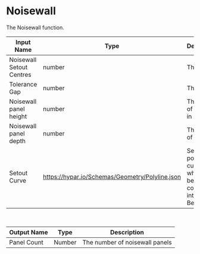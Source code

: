 

# Noisewall

The Noisewall function.

|Input Name|Type|Description|
|---|---|---|
|Noisewall Setout Centres|number|The Length.|
|Tolerance Gap|number|The Width.|
|Noisewall panel height|number|The height of the panel in m|
|Noisewall panel depth|number|The depth of panel|
|Setout Curve|https://hypar.io/Schemas/Geometry/Polyline.json|Setout polyline curve which will be converted into a Bezier|


<br>

|Output Name|Type|Description|
|---|---|---|
|Panel Count|Number|The number of noisewall panels|

